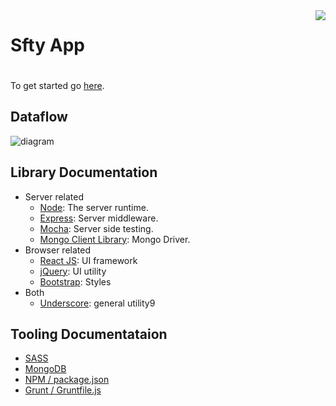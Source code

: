 <div style="margin-bottom: 8em">
  <h1 style="float: left">Sfty App</h1>
  <div style="float: right">
    <a href="https://app.wercker.com/project/bykey/f1c6e4694ac3977f29d70979a9d920be">
      <img src="https://app.wercker.com/status/f1c6e4694ac3977f29d70979a9d920be/m" />
    </a>
  </div>
</div>


To get started go [here](https://github.com/AKST/cp3046/wiki/Getting-Started).


## Dataflow
![diagram](http://i.imgur.com/aq3kbQs.png)



## Library Documentation

- Server related
    - [Node](http://nodejs.org/api/): The server runtime.
    - [Express](http://expressjs.com/): Server middleware.
    - [Mocha](http://visionmedia.github.io/mocha/): Server side testing.
    - [Mongo Client Library](https://github.com/mongodb/node-mongodb-native): Mongo Driver.
- Browser related
    - [React JS](http://facebook.github.io/react/): UI framework
    - [jQuery](http://jquery.com/): UI utility
    - [Bootstrap](http://getbootstrap.com/): Styles
- Both
    - [Underscore](http://underscorejs.org/): general utility9



## Tooling Documentataion

- [SASS](http://sass-lang.com/)
- [MongoDB](http://www.mongodb.org)
- [NPM / package.json](https://www.npmjs.org/)
- [Grunt / Gruntfile.js](http://gruntjs.com/getting-started)
